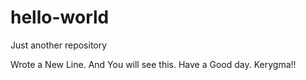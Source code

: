 # hello-world
Just another repository

Wrote a New Line.
And You will see this.
Have a Good day. Kerygma!!
